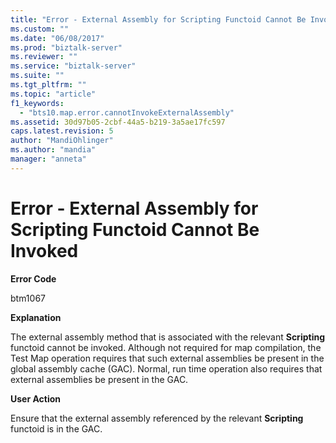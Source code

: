 ```yaml
---
title: "Error - External Assembly for Scripting Functoid Cannot Be Invoked | Microsoft Docs"
ms.custom: ""
ms.date: "06/08/2017"
ms.prod: "biztalk-server"
ms.reviewer: ""
ms.service: "biztalk-server"
ms.suite: ""
ms.tgt_pltfrm: ""
ms.topic: "article"
f1_keywords: 
  - "bts10.map.error.cannotInvokeExternalAssembly"
ms.assetid: 30d97b05-2cbf-44a5-b219-3a5ae17fc597
caps.latest.revision: 5
author: "MandiOhlinger"
ms.author: "mandia"
manager: "anneta"
---
```

# Error - External Assembly for Scripting Functoid Cannot Be Invoked
**Error Code**  
  
 btm1067  
  
 **Explanation**  
  
 The external assembly method that is associated with the relevant **Scripting** functoid cannot be invoked. Although not required for map compilation, the Test Map operation requires that such external assemblies be present in the global assembly cache (GAC). Normal, run time operation also requires that external assemblies be present in the GAC.  
  
 **User Action**  
  
 Ensure that the external assembly referenced by the relevant **Scripting** functoid is in the GAC.